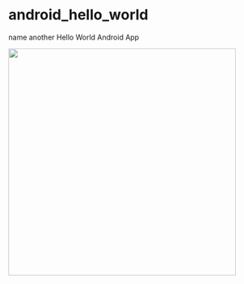 android_hello_world
===================

name another Hello World Android App

<img src="http://i.imgur.com/dio0DXF.png" width="450" />
